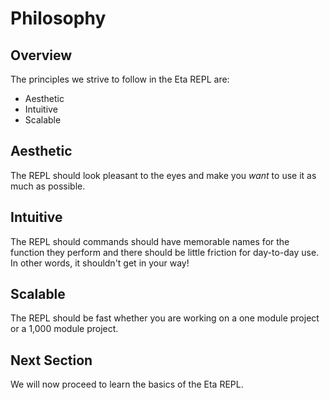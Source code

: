 # Philosophy

## Overview

The principles we strive to follow in the Eta REPL are:

- Aesthetic
- Intuitive
- Scalable

## Aesthetic

The REPL should look pleasant to the eyes and make you *want* to use it as much as possible.

## Intuitive

The REPL should commands should have memorable names for the function they perform and there should be little friction for day-to-day use. In other words, it shouldn't get in your way!

## Scalable

The REPL should be fast whether you are working on a one module project or a 1,000 module project.

## Next Section

We will now proceed to learn the basics of the Eta REPL.
